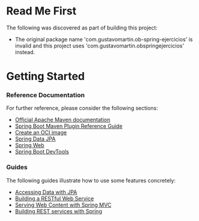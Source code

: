 # Read Me First
The following was discovered as part of building this project:

* The original package name 'com.gustavomartin.ob-spring-ejercicios' is invalid and this project uses 'com.gustavomartin.obspringejercicios' instead.

# Getting Started

### Reference Documentation
For further reference, please consider the following sections:

* [Official Apache Maven documentation](https://maven.apache.org/guides/index.html)
* [Spring Boot Maven Plugin Reference Guide](https://docs.spring.io/spring-boot/docs/2.7.2/maven-plugin/reference/html/)
* [Create an OCI image](https://docs.spring.io/spring-boot/docs/2.7.2/maven-plugin/reference/html/#build-image)
* [Spring Data JPA](https://docs.spring.io/spring-boot/docs/2.7.2/reference/htmlsingle/#data.sql.jpa-and-spring-data)
* [Spring Web](https://docs.spring.io/spring-boot/docs/2.7.2/reference/htmlsingle/#web)
* [Spring Boot DevTools](https://docs.spring.io/spring-boot/docs/2.7.2/reference/htmlsingle/#using.devtools)

### Guides
The following guides illustrate how to use some features concretely:

* [Accessing Data with JPA](https://spring.io/guides/gs/accessing-data-jpa/)
* [Building a RESTful Web Service](https://spring.io/guides/gs/rest-service/)
* [Serving Web Content with Spring MVC](https://spring.io/guides/gs/serving-web-content/)
* [Building REST services with Spring](https://spring.io/guides/tutorials/rest/)

